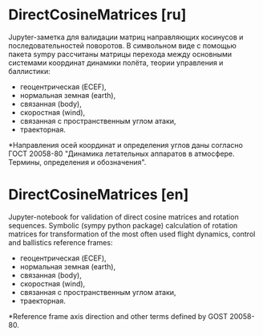 
# DirectCosineMatrices [ru]
Jupyter-заметка для валидации матриц направляющих косинусов и последовательностей поворотов. В символьном виде с помощью пакета sympy рассчитаны матрицы перехода между основными системами координат динамики полёта, теории управления и баллистики:
* геоцентрическая (ECEF),
* нормальная земная (earth),
* связанная (body),
* скоростная (wind),
* связанная с пространственным углом атаки,
* траекторная.

\*Направления осей координат и определения углов даны согласно ГОСТ 20058-80 "Динамика летательных аппаратов в атмосфере. Термины, определения и обозначения".

# DirectCosineMatrices [en]
Jupyter-notebook for validation of direct cosine matrices and rotation sequences. Symbolic (sympy python package) calculation of rotation matrices for transformation of the most often used flight dynamics, control and ballistics reference frames:
* геоцентрическая (ECEF),
* нормальная земная (earth),
* связанная (body),
* скоростная (wind),
* связанная с пространственным углом атаки,
* траекторная.

\*Reference frame axis direction and other terms defined by GOST 20058-80.